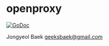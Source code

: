 # openproxy

[![GoDoc](https://godoc.org/github.com/geeksbaek/openproxy?status.svg)](https://godoc.org/github.com/geeksbaek/openproxy)

Jongyeol Baek <geeksbaek@gmail.com>